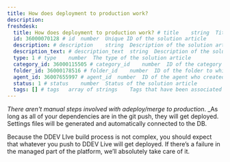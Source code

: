 ```yaml
---
title: How does deployment to production work?
description:
freshdesk:
  title: How does deployment to production work? # title	string	Title of the solution article
  id: 36000070128 # id	number	Unique ID of the solution article
  description: # description	string	Description of the solution article
  description_text: # description_text	string	Description of the solution article in plain text
  type: 1 # type	number	The type of the solution article
  category_id: 36000115505 # category_id	number	ID of the category to which the solution article belongs
  folder_id: 36000178516 # folder_id	number	ID of the folder to which the solution article belongs
  agent_id: 36007655997 # agent_id	number	ID of the agent who created the solution article
  status: 1 # status	number	Status of the solution article
  tags: [] # tags	array of strings	Tags that have been associated with the solution article
---
```


_There aren't manual steps involved with adeploy/merge to production_. _As long as all of your dependencies are in the git push, they will get deployed. Settings files will be generated and automatically connected to the DB.

Because the DDEV LIve build process is not complex, you should expect that whatever you push to DDEV Live will get deployed. If there’s a failure in the managed part of the platform, we’ll absolutely take care of it.
